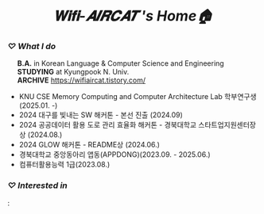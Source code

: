 # <div align=center> _𝐖𝐢𝐟𝐢-𝑨𝑰𝑹𝑪𝑨𝑻 's Home🏠_ </div>

### **_♡ What I do_**
&nbsp;&nbsp;&nbsp;&nbsp; **B.A.** in Korean Language & Computer Science and Engineering </br>
&nbsp;&nbsp;&nbsp;&nbsp; **STUDYING** at Kyungpook N. Univ. </br>
&nbsp;&nbsp;&nbsp;&nbsp; **ARCHIVE** https://wifiaircat.tistory.com/

- KNU CSE Memory Computing and Computer Architecture Lab 학부연구생 (2025.01. -)
- 2024 대구를 빛내는 SW 해커톤 - 본선 진출 (2024.09)
- 2024 공공데이터 활용 도로 관리 효율화 해커톤 - 경북대학교 스타트업지원센터장상 (2024.08.)
- 2024 GLOW 해커톤 - README상 (2024.06.)
- 경북대학교 중앙동아리 앱동(APPDONG)(2023.09. - 2025.06.)
- 컴퓨터활용능력 1급(2023.08.)

### **_♡ Interested in_**
: 
